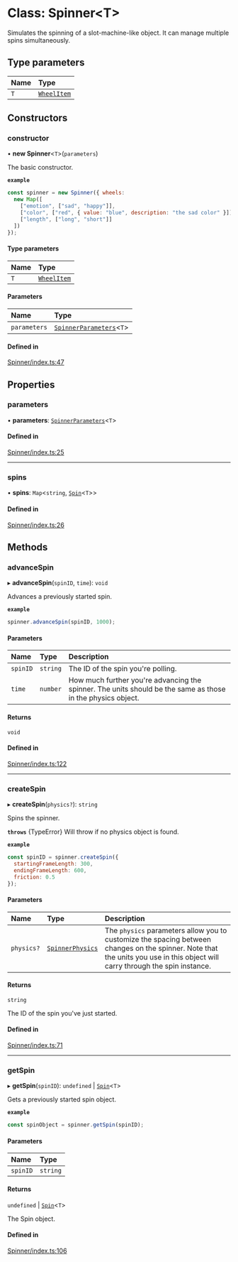# Class: Spinner<T\>

Simulates the spinning of a slot-machine-like object.
It can manage multiple spins simultaneously.

## Type parameters

| Name | Type |
| :------ | :------ |
| `T` | [`WheelItem`](https://github.com/daniellacosse/idea-spinner/tree/main/packages/spinner/docs/README.md#wheelitem) |

## Constructors

### constructor

• **new Spinner**<`T`\>(`parameters`)

The basic constructor.

**`example`**
```js
const spinner = new Spinner({ wheels:
  new Map([
    ["emotion", ["sad", "happy"]],
    ["color", ["red", { value: "blue", description: "the sad color" }]],
    ["length", ["long", "short"]]
  ])
});
```

#### Type parameters

| Name | Type |
| :------ | :------ |
| `T` | [`WheelItem`](https://github.com/daniellacosse/idea-spinner/tree/main/packages/spinner/docs/README.md#wheelitem) |

#### Parameters

| Name | Type |
| :------ | :------ |
| `parameters` | [`SpinnerParameters`](https://github.com/daniellacosse/idea-spinner/tree/main/packages/spinner/docs/interfaces/SpinnerParameters.md)<`T`\> |

#### Defined in

[Spinner/index.ts:47](https://github.com/daniellacosse/idea-spinner/blob/f12fe4a/packages/spinner/Spinner/index.ts#L47)

## Properties

### parameters

• **parameters**: [`SpinnerParameters`](https://github.com/daniellacosse/idea-spinner/tree/main/packages/spinner/docs/interfaces/SpinnerParameters.md)<`T`\>

#### Defined in

[Spinner/index.ts:25](https://github.com/daniellacosse/idea-spinner/blob/f12fe4a/packages/spinner/Spinner/index.ts#L25)

___

### spins

• **spins**: `Map`<`string`, [`Spin`](https://github.com/daniellacosse/idea-spinner/tree/main/packages/spinner/docs/classes/Spin.md)<`T`\>\>

#### Defined in

[Spinner/index.ts:26](https://github.com/daniellacosse/idea-spinner/blob/f12fe4a/packages/spinner/Spinner/index.ts#L26)

## Methods

### advanceSpin

▸ **advanceSpin**(`spinID`, `time`): `void`

Advances a previously started spin.

**`example`**
```js
spinner.advanceSpin(spinID, 1000);
```

#### Parameters

| Name | Type | Description |
| :------ | :------ | :------ |
| `spinID` | `string` | The ID of the spin you're polling. |
| `time` | `number` | How much further you're advancing the spinner. The units should be the same as those in the physics object. |

#### Returns

`void`

#### Defined in

[Spinner/index.ts:122](https://github.com/daniellacosse/idea-spinner/blob/f12fe4a/packages/spinner/Spinner/index.ts#L122)

___

### createSpin

▸ **createSpin**(`physics?`): `string`

Spins the spinner.

**`throws`** {TypeError} Will throw if no physics object is found.

**`example`**
```js
const spinID = spinner.createSpin({
  startingFrameLength: 300,
  endingFrameLength: 600,
  friction: 0.5
});
```

#### Parameters

| Name | Type | Description |
| :------ | :------ | :------ |
| `physics?` | [`SpinnerPhysics`](https://github.com/daniellacosse/idea-spinner/tree/main/packages/spinner/docs/interfaces/SpinnerPhysics.md) | The `physics` parameters allow you to customize  the spacing between changes on the spinner. Note that the  units you use in this object will carry through the spin instance. |

#### Returns

`string`

The ID of the spin you've just started.

#### Defined in

[Spinner/index.ts:71](https://github.com/daniellacosse/idea-spinner/blob/f12fe4a/packages/spinner/Spinner/index.ts#L71)

___

### getSpin

▸ **getSpin**(`spinID`): `undefined` \| [`Spin`](https://github.com/daniellacosse/idea-spinner/tree/main/packages/spinner/docs/classes/Spin.md)<`T`\>

Gets a previously started spin object.

**`example`**
```js
const spinObject = spinner.getSpin(spinID);
```

#### Parameters

| Name | Type |
| :------ | :------ |
| `spinID` | `string` |

#### Returns

`undefined` \| [`Spin`](https://github.com/daniellacosse/idea-spinner/tree/main/packages/spinner/docs/classes/Spin.md)<`T`\>

The Spin object.

#### Defined in

[Spinner/index.ts:106](https://github.com/daniellacosse/idea-spinner/blob/f12fe4a/packages/spinner/Spinner/index.ts#L106)
